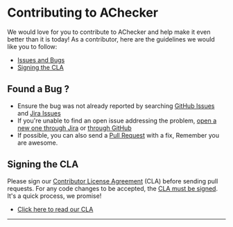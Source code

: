 # Contributing to AChecker

We would love for you to contribute to AChecker and help make it even better than it is
today! As a contributor, here are the guidelines we would like you to follow:

 - [Issues and Bugs](#issue)
 - [Signing the CLA](#cla)

## <a name="issue"></a> Found a Bug ?
- Ensure the bug was not already reported by searching [GitHub Issues](https://github.com/inclusive-design/AChecker/issues) and [Jira Issues](https://issues.fluidproject.org/projects/ACHECKER/issues)
- If you're unable to find an open issue addressing the problem, [open a new one through Jira](https://issues.fluidproject.org/projects/ACHECKER/issues) or [through GitHub](https://github.com/inclusive-design/AChecker/issues/new)
- If possible, you can also send a [Pull Request](https://github.com/inclusive-design/AChecker/pulls) with a fix, Remember you are awesome.


## <a name="cla"></a> Signing the CLA

Please sign our [Contributor License Agreement](https://cla-assistant.io/inclusive-design/AChecker) (CLA) before sending pull requests. For any code
changes to be accepted, the [CLA must be signed](https://cla-assistant.io/inclusive-design/AChecker). It's a quick process, we promise!

* [Click here to read our CLA](https://cla-assistant.io/inclusive-design/AChecker) 

<hr>
 